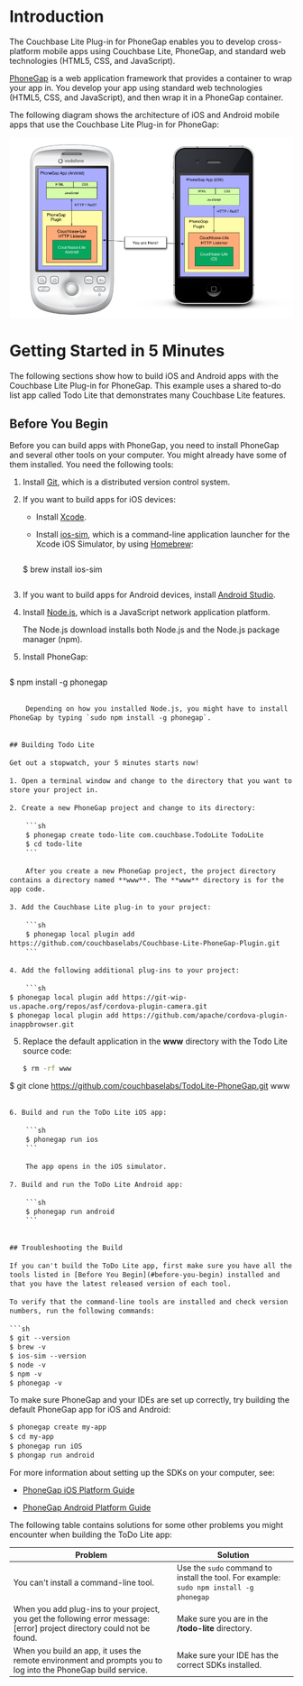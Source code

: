 # Introduction

The Couchbase Lite Plug-in for PhoneGap enables you to develop cross-platform mobile apps using Couchbase Lite, PhoneGap, and standard web technologies (HTML5, CSS, and JavaScript). 

[PhoneGap](http://phonegap.com) is a web application framework that provides a container to wrap your app in. You develop your app using standard web technologies (HTML5, CSS, and JavaScript), and then wrap it in a PhoneGap container. 

The following diagram shows the architecture of iOS and Android mobile apps that use the Couchbase Lite Plug-in for PhoneGap:

![](images/phonegap-arch.png)

# Getting Started in 5 Minutes

The following sections show how to build iOS and Android apps with the Couchbase Lite Plug-in for PhoneGap. This example uses a shared to-do list app called Todo Lite that demonstrates many Couchbase Lite features.

## Before You Begin

Before you can build apps with PhoneGap, you need to install PhoneGap and several other tools on your computer. You might already have some of them installed. You need the following tools:

1. Install [Git](http://git-scm.com), which is a distributed version control system.

2. If you want to build apps for iOS devices:
	*  Install [Xcode](https://developer.apple.com/xcode/).

	* Install [ios-sim](https://github.com/phonegap/ios-sim), which is a command-line application launcher for the Xcode iOS Simulator, by using [Homebrew](http://brew.sh):

		```sh
	$ brew install ios-sim
	```

3. If you want to build apps for Android devices, install [Android Studio](http://developer.android.com/sdk/installing/studio.html). 

4. Install [Node.js](http://nodejs.org/download), which is a JavaScript network application platform. 

	The Node.js download installs both Node.js and the Node.js package manager (npm).
	
5. Install PhoneGap:

	```sh
$ npm install -g phonegap
```

	Depending on how you installed Node.js, you might have to install PhoneGap by typing `sudo npm install -g phonegap`.


## Building Todo Lite

Get out a stopwatch, your 5 minutes starts now!

1. Open a terminal window and change to the directory that you want to store your project in.

2. Create a new PhoneGap project and change to its directory:

	```sh
	$ phonegap create todo-lite com.couchbase.TodoLite TodoLite
	$ cd todo-lite
	```

	After you create a new PhoneGap project, the project directory contains a directory named **www**. The **www** directory is for the app code.
	
3. Add the Couchbase Lite plug-in to your project:

	```sh
	$ phonegap local plugin add https://github.com/couchbaselabs/Couchbase-Lite-PhoneGap-Plugin.git
	```

4. Add the following additional plug-ins to your project:

	```sh
$ phonegap local plugin add https://git-wip-us.apache.org/repos/asf/cordova-plugin-camera.git
$ phonegap local plugin add https://github.com/apache/cordova-plugin-inappbrowser.git
```

5. Replace the default application in the **www** directory with the Todo Lite source code:

	```sh
	$ rm -rf www
$ git clone https://github.com/couchbaselabs/TodoLite-PhoneGap.git www
```

6. Build and run the ToDo Lite iOS app:

	```sh
	$ phonegap run ios
	```

	The app opens in the iOS simulator.

7. Build and run the ToDo Lite Android app:

	```sh
	$ phonegap run android
	```


## Troubleshooting the Build

If you can't build the ToDo Lite app, first make sure you have all the tools listed in [Before You Begin](#before-you-begin) installed and that you have the latest released version of each tool. 

To verify that the command-line tools are installed and check version numbers, run the following commands:

```sh
$ git --version
$ brew -v
$ ios-sim --version
$ node -v
$ npm -v
$ phonegap -v
```

To make sure PhoneGap and your IDEs are set up correctly, try building the default PhoneGap app for iOS and Android: 

```sh
$ phonegap create my-app
$ cd my-app
$ phonegap run iOS
$ phongap run android
```

For more information about setting up the SDKs on your computer, see:

* [PhoneGap iOS Platform Guide](http://docs.phonegap.com/en/3.0.0/guide_platforms_ios_index.md.html#iOS%20Platform%20Guide)

* [PhoneGap Android Platform Guide](http://docs.phonegap.com/en/3.0.0/guide_platforms_android_index.md.html#Android%20Platform%20Guide) 

The following table contains solutions for some other problems you might encounter when building the ToDo Lite app:

|Problem|Solution|  
| ------	| ------	|  
|You can't install a command-line tool.| Use the `sudo` command to install the tool. For example: `sudo npm install -g phonegap`  
|When you add plug-ins to your project, you get the following error message: \[error] project directory could not be found. | Make sure you are in the **/todo-lite** directory.  
|When you build an app, it uses the remote environment and prompts you to log into the PhoneGap build service. |  Make sure your IDE has the correct SDKs installed.

